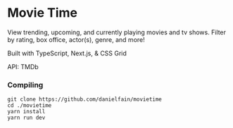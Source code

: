 # Movie Time

View trending, upcoming, and currently playing movies and tv shows. Filter by rating, box office, actor(s), genre, and more!

Built with TypeScript, Next.js, & CSS Grid

API: TMDb

### Compiling
```
git clone https://github.com/danielfain/movietime
cd ./movietime
yarn install
yarn run dev
```
